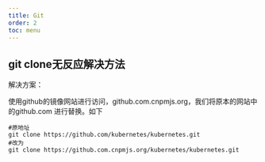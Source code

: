 ```yaml
---
title: Git
order: 2
toc: menu
---
```


## git clone无反应解决方法
解决方案：

使用github的镜像网站进行访问，github.com.cnpmjs.org，我们将原本的网站中的github.com 进行替换。如下
```
#原地址
git clone https://github.com/kubernetes/kubernetes.git
#改为
git clone https://github.com.cnpmjs.org/kubernetes/kubernetes.git
```